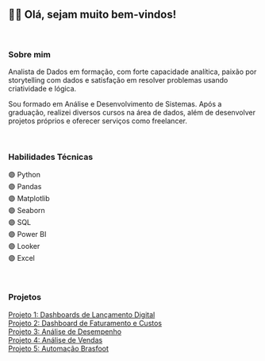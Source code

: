 <h2>👋🏼 Olá, sejam muito bem-vindos! </h2>

<br>
<!-- Head --> 
<div sobre_mim>
<h3><b>Sobre mim</b></h3>
<p>Analista de Dados em formação, com forte capacidade analítica, paixão por storytelling com dados e satisfação em resolver problemas usando criatividade e lógica. </p>
<p>Sou formado em Análise e Desenvolvimento de Sistemas. Após a graduação, realizei diversos cursos na área de dados, além de desenvolver projetos próprios e oferecer serviços como freelancer. </p>
</div>

<br>

<!-- Body -->
<div habilidades>
<h3><b>Habilidades Técnicas</b></h3>
<p>
🟣 Python        <br>       
🟣 Pandas        <br>
🟣 Matplotlib    <br>
🟣 Seaborn       <br>
🟣 SQL           <br>
🟣 Power BI      <br>
🟣 Looker        <br>
🟣 Excel         <br>
</p>
</div>

<br>

<div projetos>
  <h3>
    <b>Projetos</b>
  </h3>
      <a href="https://github.com/JorgeFerreira09/Dashboard-Lancamento-Digital"> Projeto 1: Dashboards de Lançamento Digital </a><br>
      <a href="https://github.com/JorgeFerreira09/Dashboard-Faturamento-Custos"> Projeto 2: Dashboard de Faturamento e Custos</a><br>
      <a href="https://github.com/JorgeFerreira09/Dashboard-de-Futebol" target="_blank">Projeto 3: Análise de Desempenho</a><br>
      <a href="https://github.com/JorgeFerreira09/Projeto_DataMarket"> Projeto 4: Análise de Vendas</a><br>
      <a href="https://github.com/JorgeFerreira09/projeto-automacao-brasfoot"> Projeto 5: Automação Brasfoot</a>
</div>

